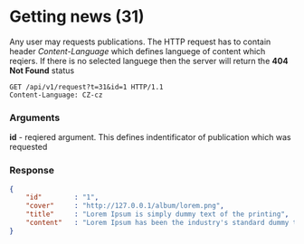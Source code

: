 # Getting news (31)

Any user may requests publications. The HTTP request has to contain header *Content-Language* which defines languege of content which reqiers. If there is no selected languege then the server will return the **404 Not Found** status

````
GET /api/v1/request?t=31&id=1 HTTP/1.1
Content-Language: CZ-cz
````
### Arguments
**id** - reqiered argument. This defines indentificator of publication which was requested

### Response

```` json
{
    "id"        : "1",
    "cover"     : "http://127.0.0.1/album/lorem.png",
    "title"     : "Lorem Ipsum is simply dummy text of the printing",
    "content"   : "Lorem Ipsum has been the industry's standard dummy text"
}
````
